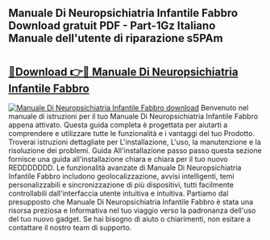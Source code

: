 ## Manuale Di Neuropsichiatria Infantile Fabbro Download gratuit PDF - Part-1Gz Italiano Manuale dell'utente di riparazione s5PAm

# <h2><a href="http://dfgjqw7.blite.top/?on=Manuale+Di+Neuropsichiatria+Infantile+Fabbro">🔗Download 👉🔴 Manuale Di Neuropsichiatria Infantile Fabbro</a></h2>

[![Manuale Di Neuropsichiatria Infantile Fabbro download](https://i.imgur.com/lujVjoI.png)](http://dfgjqw7.blite.top/?on=Manuale+Di+Neuropsichiatria+Infantile+Fabbro)
Benvenuto nel manuale di istruzioni per il tuo Manuale Di Neuropsichiatria Infantile Fabbro appena attivato. Questa guida completa è progettata per aiutarti a comprendere e utilizzare tutte le funzionalità e i vantaggi del tuo Prodotto. Troverai istruzioni dettagliate per L'installazione, L'uso, la manutenzione e la risoluzione dei problemi. Guida All'installazione passo passo questa sezione fornisce una guida all'installazione chiara e chiara per il tuo nuovo REDDDDDDD. Le funzionalità avanzate di Manuale Di Neuropsichiatria Infantile Fabbro includono geolocalizzazione, avvisi intelligenti, temi personalizzabili e sincronizzazione di più dispositivi, tutti facilmente controllabili dall'interfaccia utente intuitiva e intuitiva. Partiamo dal presupposto che Manuale Di Neuropsichiatria Infantile Fabbro è stata una risorsa preziosa e Informativa nel tuo viaggio verso la padronanza dell'uso del tuo nuovo gadget. Se hai bisogno di aiuto o chiarimenti, non esitare a contattare il nostro team di supporto.
